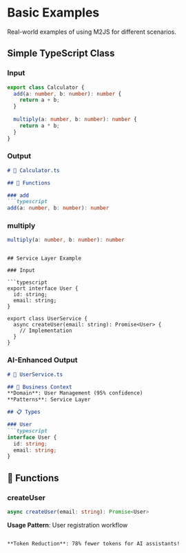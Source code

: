 # Basic Examples

Real-world examples of using M2JS for different scenarios.

## Simple TypeScript Class

### Input

```typescript
export class Calculator {
  add(a: number, b: number): number {
    return a + b;
  }
  
  multiply(a: number, b: number): number {
    return a * b;
  }
}
```

### Output

```markdown
# 📝 Calculator.ts

## 🔧 Functions

### add
```typescript
add(a: number, b: number): number
```

### multiply  
```typescript
multiply(a: number, b: number): number
```
```

## Service Layer Example

### Input

```typescript
export interface User {
  id: string;
  email: string;
}

export class UserService {
  async createUser(email: string): Promise<User> {
    // Implementation
  }
}
```

### AI-Enhanced Output

```markdown
# 📝 UserService.ts

## 🧠 Business Context
**Domain**: User Management (95% confidence)
**Patterns**: Service Layer

## 📋 Types

### User
```typescript
interface User {
  id: string;
  email: string;
}
```

## 🔧 Functions

### createUser
```typescript
async createUser(email: string): Promise<User>
```
**Usage Pattern**: User registration workflow
```

**Token Reduction**: 78% fewer tokens for AI assistants!
